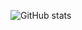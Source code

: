 ![GitHub stats](https://github-readme-stats.vercel.app/api?username=mark8769&&count_private=true&show_icons=true&theme=transparent)

